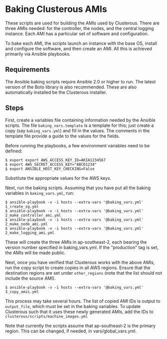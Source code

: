 # Baking Clusterous AMIs

These scripts are used for building the AMIs used by Clusterous. There are three AMIs needed: for the controller, the nodes, and the central logging instance. Each AMI has a particular set of software and configuration.

To bake each AMI, the scripts launch an instance with the base OS, install and configure the software, and then create an AMI. All this is achieved primarily via Ansible playbooks.

## Requirements

The Ansible baking scripts require Ansible 2.0 or higher to run. The latest version of the Boto library is also recommended. These are also automatically installed be the Clusterous installer.

## Steps

First, create a variables file containing information needed by the Ansible scripts. The file `baking_vars.template` is a template for this; just create a copy (say `baking_vars.yml`) and fill in the values. The comments in the template file provide a guide to the values for the fields.

Before running the playbooks, a few environment variables need to be defined:

```
$ export export AWS_ACCESS_KEY_ID=AKIA1234567
$ export AWS_SECRET_ACCESS_KEY="ABCD1234"
$ export ANSIBLE_HOST_KEY_CHECKING=False
```

Substitute the appropriate values for the AWS keys.

Next, run the baking scripts. Assuming that you have put all the baking variables in `baking_vars.yml`, run:

```
$ ansible-playbook -v -i hosts --extra-vars '@baking_vars.yml' 1_create_sg.yml
$ ansible-playbook -v -i hosts --extra-vars '@baking_vars.yml' 2_make_controller_ami.yml
$ ansible-playbook -v -i hosts --extra-vars '@baking_vars.yml' 2_make_node_ami.yml
$ ansible-playbook -v -i hosts --extra-vars '@baking_vars.yml' 2_make_logging_ami.yml
```

These will create the three AMIs in ap-southeast-2, each bearing the version number specified in baking_vars.yml. If the "production" tag is set, the AMIs will be made public.

Next, once you have verified that Clusterous works with the above AMIs, run the copy script to create copies in all AWS regions. Ensure that the destination regions are set under `other_regions` (note that the list should not include the source AMI).

```
$ ansible-playbook -v -i hosts --extra-vars '@baking_vars.yml' 3_copy_amis.yml
```

This process may take several hours. The list of copied AMI IDs is output to `output_file`, which must be set in the baking variables. To update Clusterous such that it uses these newly generated AMIs, add the IDs to `clusterous/scripts/machine_images.yml`

Note that currently the scripts assume that ap-southeast-2 is the primary region. This can be changed, if needed, in vars/global_vars.yml.
